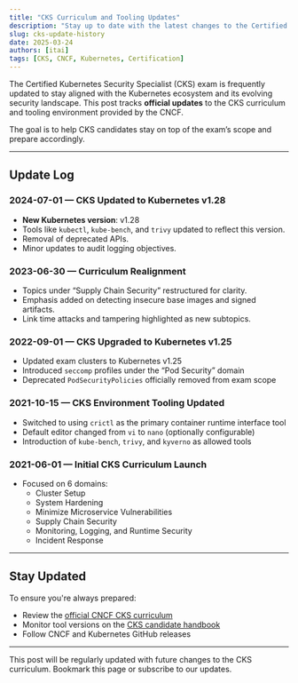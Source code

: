 ```yaml
---
title: "CKS Curriculum and Tooling Updates"
description: "Stay up to date with the latest changes to the Certified Kubernetes Security Specialist (CKS) exam curriculum and associated tools."
slug: cks-update-history
date: 2025-03-24
authors: [itai]
tags: [CKS, CNCF, Kubernetes, Certification]
---
```


The Certified Kubernetes Security Specialist (CKS) exam is frequently updated to stay aligned with the Kubernetes ecosystem and its evolving security landscape. <!-- truncate -->
This post tracks **official updates** to the CKS curriculum and tooling environment provided by the CNCF.

The goal is to help CKS candidates stay on top of the exam’s scope and prepare accordingly.

---

## Update Log

### 2024-07-01 — **CKS Updated to Kubernetes v1.28**

- **New Kubernetes version**: v1.28
- Tools like `kubectl`, `kube-bench`, and `trivy` updated to reflect this version.
- Removal of deprecated APIs.
- Minor updates to audit logging objectives.

### 2023-06-30 — **Curriculum Realignment**

- Topics under “Supply Chain Security” restructured for clarity.
- Emphasis added on detecting insecure base images and signed artifacts.
- Link time attacks and tampering highlighted as new subtopics.

### 2022-09-01 — **CKS Upgraded to Kubernetes v1.25**

- Updated exam clusters to Kubernetes v1.25
- Introduced `seccomp` profiles under the “Pod Security” domain
- Deprecated `PodSecurityPolicies` officially removed from exam scope

### 2021-10-15 — **CKS Environment Tooling Updated**

- Switched to using `crictl` as the primary container runtime interface tool
- Default editor changed from `vi` to `nano` (optionally configurable)
- Introduction of `kube-bench`, `trivy`, and `kyverno` as allowed tools

### 2021-06-01 — **Initial CKS Curriculum Launch**

- Focused on 6 domains:
  - Cluster Setup
  - System Hardening
  - Minimize Microservice Vulnerabilities
  - Supply Chain Security
  - Monitoring, Logging, and Runtime Security
  - Incident Response

---

## Stay Updated

To ensure you're always prepared:

- Review the [official CNCF CKS curriculum](https://training.linuxfoundation.org/certification/certified-kubernetes-security-specialist-cks/)
- Monitor tool versions on the [CKS candidate handbook](https://docs.linuxfoundation.org/tc-docs/certification/tips-cks)
- Follow CNCF and Kubernetes GitHub releases

---

This post will be regularly updated with future changes to the CKS curriculum. Bookmark this page or subscribe to our updates.
